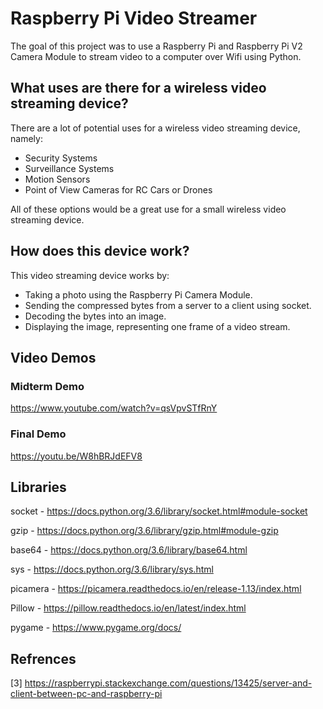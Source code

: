 # Raspberry Pi Video Streamer

The goal of this project was to use a Raspberry Pi and Raspberry Pi V2 Camera Module to stream video to a computer over Wifi using Python.

## What uses are there for a wireless video streaming device?

There are a lot of potential uses for a wireless video streaming device, namely:
* Security Systems
* Surveillance Systems
* Motion Sensors
* Point of View Cameras for RC Cars or Drones

All of these options would be a great use for a small wireless video streaming device.

## How does this device work?

This video streaming device works by:
* Taking a photo using the Raspberry Pi Camera Module.
* Sending the compressed bytes from a server to a client using socket.
* Decoding the bytes into an image.
* Displaying the image, representing one frame of a video stream.

## Video Demos

### Midterm Demo

https://www.youtube.com/watch?v=qsVpvSTfRnY

### Final Demo

https://youtu.be/W8hBRJdEFV8

## Libraries

socket - https://docs.python.org/3.6/library/socket.html#module-socket

gzip - https://docs.python.org/3.6/library/gzip.html#module-gzip

base64 - https://docs.python.org/3.6/library/base64.html

sys - https://docs.python.org/3.6/library/sys.html

picamera - https://picamera.readthedocs.io/en/release-1.13/index.html

Pillow - https://pillow.readthedocs.io/en/latest/index.html

pygame - https://www.pygame.org/docs/

## Refrences

[3] https://raspberrypi.stackexchange.com/questions/13425/server-and-client-between-pc-and-raspberry-pi
